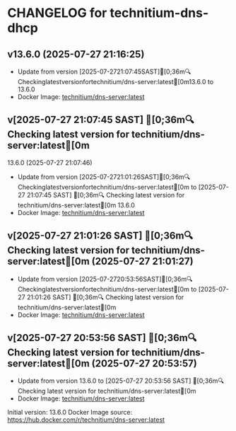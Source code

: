 CHANGELOG for technitium-dns-dhcp
===================
## v13.6.0 (2025-07-27 21:16:25)

- Update from version [2025-07-2721:07:45SAST][0;36m🔍Checkinglatestversionfortechnitium/dns-server:latest[0m13.6.0 to 13.6.0
- Docker Image: [technitium/dns-server:latest](https://hub.docker.com/r/technitium/dns-server)


## v[2025-07-27 21:07:45 SAST] [0;36m🔍 Checking latest version for technitium/dns-server:latest[0m
13.6.0 (2025-07-27 21:07:46)

- Update from version [2025-07-2721:01:26SAST][0;36m🔍Checkinglatestversionfortechnitium/dns-server:latest[0m to [2025-07-27 21:07:45 SAST] [0;36m🔍 Checking latest version for technitium/dns-server:latest[0m
13.6.0
- Docker Image: [technitium/dns-server:latest](https://hub.docker.com/r/technitium/dns-server)


## v[2025-07-27 21:01:26 SAST] [0;36m🔍 Checking latest version for technitium/dns-server:latest[0m (2025-07-27 21:01:27)

- Update from version [2025-07-2720:53:56SAST][0;36m🔍Checkinglatestversionfortechnitium/dns-server:latest[0m to [2025-07-27 21:01:26 SAST] [0;36m🔍 Checking latest version for technitium/dns-server:latest[0m
- Docker Image: [technitium/dns-server:latest](https://hub.docker.com/r/technitium/dns-server:latest)


## v[2025-07-27 20:53:56 SAST] [0;36m🔍 Checking latest version for technitium/dns-server:latest[0m (2025-07-27 20:53:57)

- Update from version 13.6.0 to [2025-07-27 20:53:56 SAST] [0;36m🔍 Checking latest version for technitium/dns-server:latest[0m
- Docker Image: [technitium/dns-server:latest](https://hub.docker.com/r/technitium/dns-server:latest)



Initial version: 13.6.0
Docker Image source: https://hub.docker.com/r/technitium/dns-server:latest

